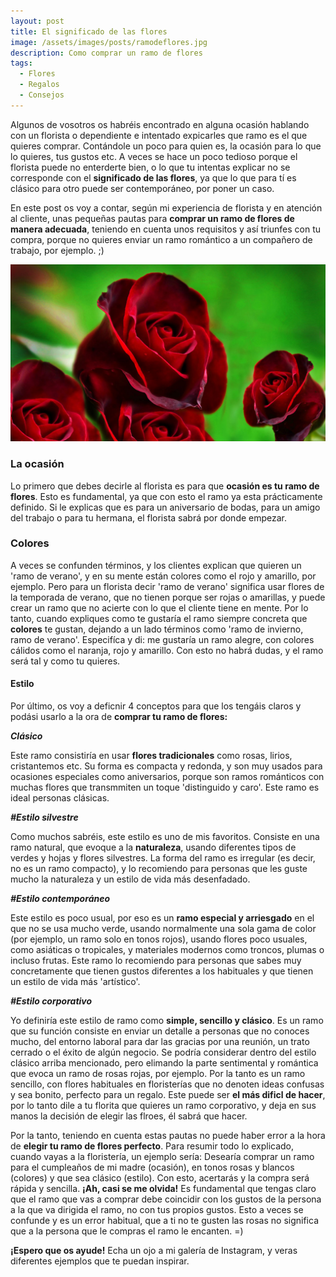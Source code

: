 ```yaml
---
layout: post
title: El significado de las flores
image: /assets/images/posts/ramodeflores.jpg 
description: Como comprar un ramo de flores
tags:
  - Flores
  - Regalos
  - Consejos
---
```


Algunos de vosotros os habréis encontrado en alguna ocasión hablando con un florista o dependiente e intentado expicarles que ramo es el que quieres comprar. Contándole un poco para quien es, la ocasión para lo que lo quieres, tus gustos etc. A veces se hace un poco tedioso porque el florista puede no enterderte bien, o lo que tu intentas explicar no se corresponde con el **significado de las flores**, ya que lo que para tí es clásico para otro puede ser contemporáneo, por poner un caso.

En este post os voy a contar, según mi experiencia de florista y en atención al cliente, unas pequeñas pautas para **comprar un ramo de flores de manera adecuada**, teniendo en cuenta unos requisitos y así triunfes con tu compra, porque no quieres enviar un ramo romántico a un compañero de trabajo, por ejemplo. ;)

![Significado de las flores](/assets/images/posts/significado-de-las-flores.jpg)


### La ocasión

Lo primero que debes decirle al florista es para que **ocasión es tu ramo de flores**. Esto es fundamental, ya que con esto el ramo ya esta prácticamente definido. Si le explicas que es para un aniversario de bodas, para un amigo del trabajo o para tu hermana, el florista sabrá por donde empezar.




### Colores

A veces se confunden términos, y los clientes explican que quieren un 'ramo de verano', y en su mente están colores como el rojo y amarillo, por ejemplo. Pero para un florista decir 'ramo de verano' significa usar flores de la temporada de verano, que no tienen porque ser rojas o amarillas, y puede crear un ramo que no acierte con lo que el cliente tiene en mente. Por lo tanto, cuando expliques como te gustaría el ramo siempre concreta que **colores** te gustan, dejando a un lado términos como 'ramo de invierno, ramo de verano'. Especifíca y di: me gustaría un ramo alegre, con colores cálidos como el naranja, rojo y amarillo. Con esto no habrá dudas, y el ramo será tal y como tu quieres.




#### Estilo

Por último, os voy a deficnir 4 conceptos para que los tengáis claros y podási usarlo a la ora de **comprar tu ramo de flores:**

_**Clásico**_

Este ramo consistiría en usar **flores tradicionales** como rosas, lirios, cristantemos etc. Su forma es compacta y redonda, y son muy usados para ocasiones especiales como aniversarios, porque son ramos románticos con muchas flores que transmmiten un toque 'distinguido y caro'. Este ramo es ideal personas clásicas.


_**#Estilo silvestre**_

Como muchos sabréis, este estilo es uno de mis favoritos. Consiste en una ramo natural, que evoque a la **naturaleza**, usando diferentes tipos de verdes y hojas y flores silvestres. La forma del ramo es irregular (es decir, no es un ramo compacto), y lo recomiendo para personas que les guste mucho la naturaleza y un estilo de vida más desenfadado.


_**#Estilo contemporáneo**_

Este estilo es poco usual, por eso es un **ramo especial y arriesgado** en el que no se usa mucho verde, usando normalmente una sola gama de color (por ejemplo, un ramo solo en tonos rojos), usando flores poco usuales, como asiáticas o tropicales, y materiales modernos como troncos, plumas o incluso frutas. Este ramo lo recomiendo para personas que sabes muy concretamente que tienen gustos diferentes a los habituales y que tienen un estilo de vida más 'artístico'.


_**#Estilo corporativo**_

Yo definiría este estilo de ramo como **simple, sencillo y clásico**. Es un ramo que su función consiste en enviar un detalle  a personas que no conoces mucho, del entorno laboral para dar las gracias por una reunión, un trato cerrado o el éxito de algún negocio. Se podría considerar dentro del estilo clásico arriba mencionado, pero elimando la parte sentimental y romántica que evoca un ramo de rosas rojas, por ejemplo. Por la tanto es un ramo sencillo, con flores habituales en floristerías que no denoten ideas confusas y sea bonito, perfecto para un regalo. Este puede ser **el más dificl de hacer**, por lo tanto dile a tu florita que quieres un ramo corporativo, y deja en sus manos la decisión de elegir las flroes, él sabrá que hacer.




Por la tanto, teniendo en cuenta estas pautas no puede haber error a la hora de **elegir tu ramo de flores perfecto**.
Para resumir todo lo explicado, cuando vayas a la floristería, un ejemplo sería: Desearía comprar un ramo para el cumpleaños de mi madre (ocasión), en tonos rosas y blancos (colores) y que sea clásico (estilo). Con esto, acertarás y la compra será rápida y sencilla. **¡Ah, casi se me olvida!** Es fundamental que tengas claro que el ramo que vas a comprar debe coincidir con los gustos de la persona a la que va dirigida el ramo, no con tus propios gustos. Esto a veces se confunde y es un error habitual, que a ti no te gusten las rosas no significa que a la persona que le compras el ramo le encanten. =)


**¡Espero que os ayude!** Echa un ojo a mi galería de Instagram, y veras diferentes ejemplos que te puedan inspirar.













